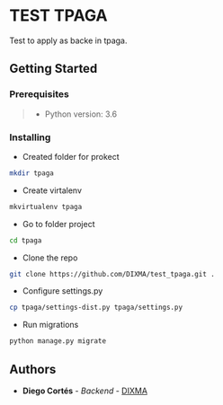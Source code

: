 # TEST TPAGA

Test to apply as backe in tpaga.

## Getting Started
### Prerequisites

> * Python version: 3.6

### Installing

* Created folder for prokect 
``` bash
mkdir tpaga
```
* Create virtalenv
``` bash
mkvirtualenv tpaga
```

* Go to folder project
``` bash
cd tpaga
```

* Clone the repo
``` bash
git clone https://github.com/DIXMA/test_tpaga.git .
```

* Configure settings.py
``` bash
cp tpaga/settings-dist.py tpaga/settings.py
```

* Run migrations
``` bash
python manage.py migrate
```

## Authors

* **Diego Cortés** - *Backend* - [DIXMA](https://github.com/DIXMA)

